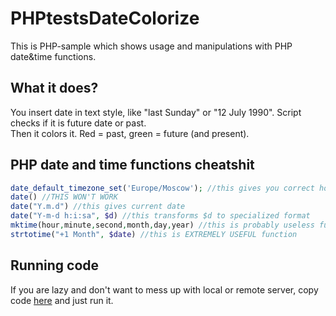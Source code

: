 # PHPtestsDateColorize

This is PHP-sample which shows usage and manipulations with PHP date&time functions.

## What it does?

You insert date in text style, like "last Sunday" or "12 July 1990". Script checks if it is future date or past.   
Then it colors it. Red = past, green = future (and present).

## PHP date and time functions cheatshit
```php
date_default_timezone_set('Europe/Moscow'); //this gives you correct hours
date() //THIS WON'T WORK
date("Y.m.d") //this gives current date
date("Y-m-d h:i:sa", $d) //this transforms $d to specialized format
mktime(hour,minute,second,month,day,year) //this is probably useless function
strtotime("+1 Month", $date) //this is EXTREMELY USEFUL function
```

## Running code

If you are lazy and don't want to mess up with local or remote server, copy code [here](http://phpfiddle.org/ "PHP fiddle") and just run it.